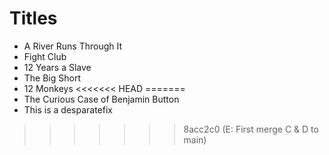 # Titles

- A River Runs Through It
- Fight Club
- 12 Years a Slave
- The Big Short
- 12 Monkeys
<<<<<<< HEAD
=======
- The Curious Case of Benjamin Button
- This is a desparatefix
>>>>>>> 8acc2c0 (E: First merge C & D to main)
